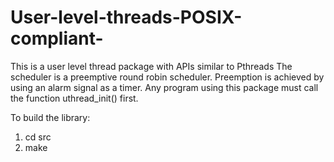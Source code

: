 # User-level-threads-POSIX-compliant-
This is a user level thread package with APIs similar to Pthreads
The scheduler is a preemptive round robin scheduler. Preemption is achieved by using an alarm signal as a timer.
Any program using this package must call the function uthread_init() first.

To build the library:
1) cd src
2) make
